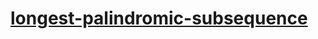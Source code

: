 # [longest-palindromic-subsequence](https://leetcode-cn.com/problems/longest-palindromic-subsequence)
